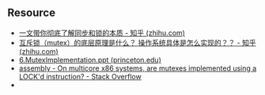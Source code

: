 
## Resource

- [一文带你彻底了解同步和锁的本质 - 知乎 (zhihu.com)](https://zhuanlan.zhihu.com/p/109971253)
- [互斥锁（mutex）的底层原理是什么？ 操作系统具体是怎么实现的？？ - 知乎 (zhihu.com)](https://www.zhihu.com/question/332113890/answer/2071397624)
- [6.MutexImplementation.ppt (princeton.edu)](https://www.cs.princeton.edu/courses/archive/fall16/cos318/lectures/6.MutexImplementation.pdf)
- [assembly - On multicore x86 systems, are mutexes implemented using a LOCK'd instruction? - Stack Overflow](https://stackoverflow.com/questions/6868007/on-multicore-x86-systems-are-mutexes-implemented-using-a-lockd-instruction)
- 